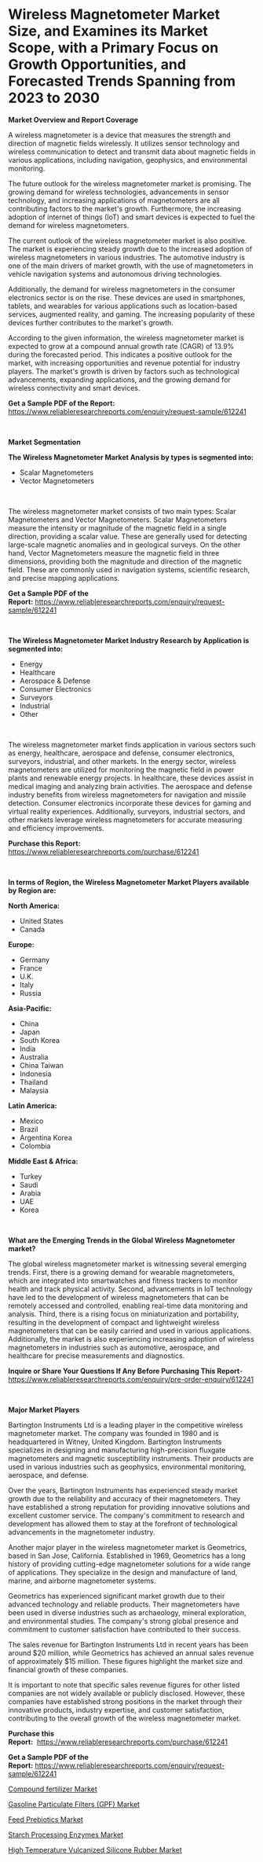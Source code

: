 <p><h1>Wireless Magnetometer Market Size, and Examines its Market Scope, with a Primary Focus on Growth Opportunities, and Forecasted Trends Spanning from 2023 to 2030</h1></p><p><strong>Market Overview and Report Coverage</strong></p>
<p><p>A wireless magnetometer is a device that measures the strength and direction of magnetic fields wirelessly. It utilizes sensor technology and wireless communication to detect and transmit data about magnetic fields in various applications, including navigation, geophysics, and environmental monitoring.</p><p>The future outlook for the wireless magnetometer market is promising. The growing demand for wireless technologies, advancements in sensor technology, and increasing applications of magnetometers are all contributing factors to the market's growth. Furthermore, the increasing adoption of internet of things (IoT) and smart devices is expected to fuel the demand for wireless magnetometers.</p><p>The current outlook of the wireless magnetometer market is also positive. The market is experiencing steady growth due to the increased adoption of wireless magnetometers in various industries. The automotive industry is one of the main drivers of market growth, with the use of magnetometers in vehicle navigation systems and autonomous driving technologies.</p><p>Additionally, the demand for wireless magnetometers in the consumer electronics sector is on the rise. These devices are used in smartphones, tablets, and wearables for various applications such as location-based services, augmented reality, and gaming. The increasing popularity of these devices further contributes to the market's growth.</p><p>According to the given information, the wireless magnetometer market is expected to grow at a compound annual growth rate (CAGR) of 13.9% during the forecasted period. This indicates a positive outlook for the market, with increasing opportunities and revenue potential for industry players. The market's growth is driven by factors such as technological advancements, expanding applications, and the growing demand for wireless connectivity and smart devices.</p></p>
<p><strong>Get a Sample PDF of the Report:</strong> <a href="https://www.reliableresearchreports.com/enquiry/request-sample/612241">https://www.reliableresearchreports.com/enquiry/request-sample/612241</a></p>
<p>&nbsp;</p>
<p><strong>Market Segmentation</strong></p>
<p><strong>The Wireless Magnetometer Market Analysis by types is segmented into:</strong></p>
<p><ul><li>Scalar Magnetometers</li><li>Vector Magnetometers</li></ul></p>
<p>&nbsp;</p>
<p><p>The wireless magnetometer market consists of two main types: Scalar Magnetometers and Vector Magnetometers. Scalar Magnetometers measure the intensity or magnitude of the magnetic field in a single direction, providing a scalar value. These are generally used for detecting large-scale magnetic anomalies and in geological surveys. On the other hand, Vector Magnetometers measure the magnetic field in three dimensions, providing both the magnitude and direction of the magnetic field. These are commonly used in navigation systems, scientific research, and precise mapping applications.</p></p>
<p><strong>Get a Sample PDF of the Report:</strong>&nbsp;<a href="https://www.reliableresearchreports.com/enquiry/request-sample/612241">https://www.reliableresearchreports.com/enquiry/request-sample/612241</a></p>
<p>&nbsp;</p>
<p><strong>The Wireless Magnetometer Market Industry Research by Application is segmented into:</strong></p>
<p><ul><li>Energy</li><li>Healthcare</li><li>Aerospace & Defense</li><li>Consumer Electronics</li><li>Surveyors</li><li>Industrial</li><li>Other</li></ul></p>
<p>&nbsp;</p>
<p><p>The wireless magnetometer market finds application in various sectors such as energy, healthcare, aerospace and defense, consumer electronics, surveyors, industrial, and other markets. In the energy sector, wireless magnetometers are utilized for monitoring the magnetic field in power plants and renewable energy projects. In healthcare, these devices assist in medical imaging and analyzing brain activities. The aerospace and defense industry benefits from wireless magnetometers for navigation and missile detection. Consumer electronics incorporate these devices for gaming and virtual reality experiences. Additionally, surveyors, industrial sectors, and other markets leverage wireless magnetometers for accurate measuring and efficiency improvements.</p></p>
<p><strong>Purchase this Report:</strong>&nbsp; <a href="https://www.reliableresearchreports.com/purchase/612241">https://www.reliableresearchreports.com/purchase/612241</a></p>
<p>&nbsp;</p>
<p><strong>In terms of Region, the Wireless Magnetometer Market Players available by Region are:</strong></p>
<p>
    <p> <strong> North America: </strong>
        <ul>
            <li>United States</li>
            <li>Canada</li>
        </ul>
        </p> 
    <p> <strong> Europe: </strong>
        <ul>
            <li>Germany</li>
            <li>France</li>
            <li>U.K.</li>
            <li>Italy</li>
            <li>Russia</li>
        </ul>
        </p> 
    <p> <strong> Asia-Pacific: </strong>
        <ul>
            <li>China</li>
            <li>Japan</li>
            <li>South Korea</li>
            <li>India</li>
            <li>Australia</li>
            <li>China Taiwan</li>
            <li>Indonesia</li>
            <li>Thailand</li>
            <li>Malaysia</li>
        </ul>
        </p> 
    <p> <strong> Latin America: </strong>
        <ul>
            <li>Mexico</li>
            <li>Brazil</li>
            <li>Argentina Korea</li>
            <li>Colombia</li>
        </ul>
        </p> 
    <p> <strong> Middle East & Africa: </strong>
        <ul>
            <li>Turkey</li>
            <li>Saudi</li>
            <li>Arabia</li>
            <li>UAE</li>
            <li>Korea</li>
        </ul>
    </p>
    </p>
<p>&nbsp;</p>
<p><strong>What are the Emerging Trends in the Global Wireless Magnetometer market?</strong></p>
<p><p>The global wireless magnetometer market is witnessing several emerging trends. First, there is a growing demand for wearable magnetometers, which are integrated into smartwatches and fitness trackers to monitor health and track physical activity. Second, advancements in IoT technology have led to the development of wireless magnetometers that can be remotely accessed and controlled, enabling real-time data monitoring and analysis. Third, there is a rising focus on miniaturization and portability, resulting in the development of compact and lightweight wireless magnetometers that can be easily carried and used in various applications. Additionally, the market is also experiencing increasing adoption of wireless magnetometers in industries such as automotive, aerospace, and healthcare for precise measurements and diagnostics.</p></p>
<p><strong>Inquire or Share Your Questions If Any Before Purchasing This Report</strong>- <a href="https://www.reliableresearchreports.com/enquiry/pre-order-enquiry/612241">https://www.reliableresearchreports.com/enquiry/pre-order-enquiry/612241</a></p>
<p>&nbsp;</p>
<p><strong>Major Market Players</strong></p>
<p><p>Bartington Instruments Ltd is a leading player in the competitive wireless magnetometer market. The company was founded in 1980 and is headquartered in Witney, United Kingdom. Bartington Instruments specializes in designing and manufacturing high-precision fluxgate magnetometers and magnetic susceptibility instruments. Their products are used in various industries such as geophysics, environmental monitoring, aerospace, and defense.</p><p>Over the years, Bartington Instruments has experienced steady market growth due to the reliability and accuracy of their magnetometers. They have established a strong reputation for providing innovative solutions and excellent customer service. The company's commitment to research and development has allowed them to stay at the forefront of technological advancements in the magnetometer industry.</p><p>Another major player in the wireless magnetometer market is Geometrics, based in San Jose, California. Established in 1969, Geometrics has a long history of providing cutting-edge magnetometer solutions for a wide range of applications. They specialize in the design and manufacture of land, marine, and airborne magnetometer systems.</p><p>Geometrics has experienced significant market growth due to their advanced technology and reliable products. Their magnetometers have been used in diverse industries such as archaeology, mineral exploration, and environmental studies. The company's strong global presence and commitment to customer satisfaction have contributed to their success.</p><p>The sales revenue for Bartington Instruments Ltd in recent years has been around $20 million, while Geometrics has achieved an annual sales revenue of approximately $15 million. These figures highlight the market size and financial growth of these companies.</p><p>It is important to note that specific sales revenue figures for other listed companies are not widely available or publicly disclosed. However, these companies have established strong positions in the market through their innovative products, industry expertise, and customer satisfaction, contributing to the overall growth of the wireless magnetometer market.</p></p>
<p><strong>Purchase this Report:</strong>&nbsp;&nbsp;<a href="https://www.reliableresearchreports.com/purchase/612241">https://www.reliableresearchreports.com/purchase/612241</a></p>
<p></p>
<p><strong>Get a Sample PDF of the Report:</strong>&nbsp;<a href="https://www.reliableresearchreports.com/enquiry/request-sample/612241">https://www.reliableresearchreports.com/enquiry/request-sample/612241</a></p>
<p><p><a href="https://www.linkedin.com/pulse/compound-fertilizer-market-research-report-unlocks-analysis/">Compound fertilizer Market</a></p><p><a href="https://www.linkedin.com/pulse/gasoline-particulate-filters-gpf-market-share-amp-new/">Gasoline Particulate Filters (GPF) Market</a></p><p><a href="https://www.linkedin.com/pulse/feed-prebiotics-market-research-report-unlocks/">Feed Prebiotics Market</a></p><p><a href="https://medium.com/@jonatanjast6362/starch-processing-enzymes-market-current-market-share-cagr-growth-projection-and-forecast-till-0aa4416e57dd">Starch Processing Enzymes Market</a></p><p><a href="https://medium.com/@fosterfahey1016/high-temperature-vulcanized-silicone-rubber-market-insight-market-trends-growth-forecasted-from-75ee81535de2">High Temperature Vulcanized Silicone Rubber Market</a></p></p>